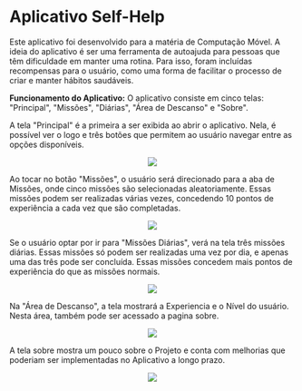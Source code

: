 # Aplicativo Self-Help

Este aplicativo foi desenvolvido para a matéria de Computação Móvel. A ideia do aplicativo é ser uma ferramenta de autoajuda para pessoas que têm dificuldade em manter uma rotina. 
Para isso, foram incluídas recompensas para o usuário, como uma forma de facilitar o processo de criar e manter hábitos saudáveis.

**Funcionamento do Aplicativo:** 
O aplicativo consiste em cinco telas: "Principal", "Missões", "Diárias", "Área de Descanso" e "Sobre".

A tela "Principal" é a primeira a ser exibida ao abrir o aplicativo. Nela, é possível ver o logo e três botões que permitem ao usuário navegar entre as opções disponíveis.

<p align = 'center'>
<img src = "https://github.com/user-attachments/assets/94c7f0e5-05de-44ec-a74e-4763f6ac5233">
</p>
  
Ao tocar no botão "Missões", o usuário será direcionado para a aba de Missões, onde cinco missões são selecionadas aleatoriamente. 
Essas missões podem ser realizadas várias vezes, concedendo 10 pontos de experiência a cada vez que são completadas.

<p align = 'center'>
<img src = "https://github.com/user-attachments/assets/2eb68a61-d654-4605-ada6-5048c61fde6a">
</p>

Se o usuário optar por ir para "Missões Diárias", verá na tela três missões diárias. Essas missões só podem ser realizadas uma vez por dia, e apenas uma das três pode ser concluída.
Essas missões concedem mais pontos de experiência do que as missões normais.

<p align = 'center'>
<img src = "https://github.com/user-attachments/assets/884978fe-c559-4098-8452-dfc4bb62de81">
</p>

Na "Área de Descanso", a tela mostrará a Experiencia e o Nível do usuário. Nesta área, também pode ser acessado a pagina sobre.

<p align = 'center'>
<img src = "https://github.com/user-attachments/assets/364bda85-6982-4e65-9a2c-e05fb470f6e8">
</p>

A tela sobre mostra um pouco sobre o Projeto e conta com melhorias que poderiam ser implementadas no Aplicativo a longo prazo.

<p align = 'center'>
<img src = "https://github.com/user-attachments/assets/e1d043d6-89b6-4023-a826-1f37a425b874">
</p>
